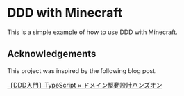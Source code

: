 # DDD with Minecraft

This is a simple example of how to use DDD with Minecraft.

## Acknowledgements

This project was inspired by the following blog post.

[【DDD入門】TypeScript × ドメイン駆動設計ハンズオン](https://zenn.dev/yamachan0625/books/ddd-hands-on)
